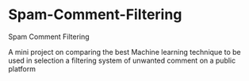 # Spam-Comment-Filtering
Spam Comment Filtering
 
 A mini project on comparing the best Machine learning technique to be used in selection a filtering system of unwanted comment on a public platform
